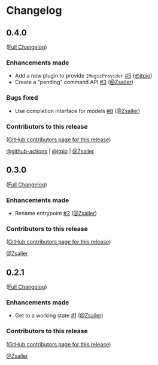 # Changelog

<!-- <START NEW CHANGELOG ENTRY> -->

## 0.4.0

([Full Changelog](https://github.com/Zsailer/jupyterlab-magic-wand/compare/v0.3.0...0901abd496012fe7c32b23637e19310f8cf9eb9c))

### Enhancements made

- Add a new plugin to provide `IMagicProvider` [#5](https://github.com/Zsailer/jupyterlab-magic-wand/pull/5) ([@jtpio](https://github.com/jtpio))
- Create a "pending" command API [#3](https://github.com/Zsailer/jupyterlab-magic-wand/pull/3) ([@Zsailer](https://github.com/Zsailer))

### Bugs fixed

- Use completion interface for models [#8](https://github.com/Zsailer/jupyterlab-magic-wand/pull/8) ([@Zsailer](https://github.com/Zsailer))

### Contributors to this release

([GitHub contributors page for this release](https://github.com/Zsailer/jupyterlab-magic-wand/graphs/contributors?from=2025-01-03&to=2025-02-11&type=c))

[@github-actions](https://github.com/search?q=repo%3AZsailer%2Fjupyterlab-magic-wand+involves%3Agithub-actions+updated%3A2025-01-03..2025-02-11&type=Issues) | [@jtpio](https://github.com/search?q=repo%3AZsailer%2Fjupyterlab-magic-wand+involves%3Ajtpio+updated%3A2025-01-03..2025-02-11&type=Issues) | [@Zsailer](https://github.com/search?q=repo%3AZsailer%2Fjupyterlab-magic-wand+involves%3AZsailer+updated%3A2025-01-03..2025-02-11&type=Issues)

<!-- <END NEW CHANGELOG ENTRY> -->

## 0.3.0

([Full Changelog](https://github.com/Zsailer/jupyterlab-magic-wand/compare/v0.2.1...00f011339fb873cf3ca6d0d819112bd5b1baff7c))

### Enhancements made

- Rename entrypoint [#2](https://github.com/Zsailer/jupyterlab-magic-wand/pull/2) ([@Zsailer](https://github.com/Zsailer))

### Contributors to this release

([GitHub contributors page for this release](https://github.com/Zsailer/jupyterlab-magic-wand/graphs/contributors?from=2025-01-03&to=2025-01-03&type=c))

[@Zsailer](https://github.com/search?q=repo%3AZsailer%2Fjupyterlab-magic-wand+involves%3AZsailer+updated%3A2025-01-03..2025-01-03&type=Issues)

## 0.2.1

([Full Changelog](https://github.com/Zsailer/jupyterlab-magic-wand/compare/cc48eda7b10373ddadf84447b9209bea63af1868...118fc2d235dd3ea6811f673ed98e111fe2f75330))

### Enhancements made

- Get to a working state [#1](https://github.com/Zsailer/jupyterlab-magic-wand/pull/1) ([@Zsailer](https://github.com/Zsailer))

### Contributors to this release

([GitHub contributors page for this release](https://github.com/Zsailer/jupyterlab-magic-wand/graphs/contributors?from=2024-11-13&to=2025-01-03&type=c))

[@Zsailer](https://github.com/search?q=repo%3AZsailer%2Fjupyterlab-magic-wand+involves%3AZsailer+updated%3A2024-11-13..2025-01-03&type=Issues)
